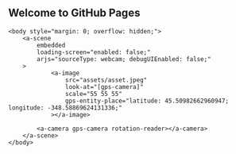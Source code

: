 ## Welcome to GitHub Pages


<!doctype html>
<html>
    <head>
        <meta charset="utf-8" />
        <meta http-equiv="X-UA-Compatible" content="IE=edge" />
        <script src="https://aframe.io/releases/1.0.4/aframe.min.js"></script>
        <script src="https://unpkg.com/aframe-look-at-component@0.8.0/dist/aframe-look-at-component.min.js"></script>
        <script src="https://raw.githack.com/AR-js-org/AR.js/master/aframe/build/aframe-ar-nft.js"></script>
    </head>

    <body style="margin: 0; overflow: hidden;">
        <a-scene
            embedded
            loading-screen="enabled: false;"
            arjs="sourceType: webcam; debugUIEnabled: false;"
        >
                <a-image
                    src="assets/asset.jpeg"
                    look-at="[gps-camera]"
                    scale="55 55 55"
                    gps-entity-place="latitude: 45.50982662960947; longitude: -348.58869624131336;"
                ></a-image>

            <a-camera gps-camera rotation-reader></a-camera>
        </a-scene>
    </body>
</html>
